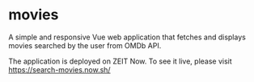 # movies

A simple and responsive Vue web application that fetches and displays movies searched by the user from OMDb API.

The application is deployed on ZEIT Now. To see it live, please visit https://search-movies.now.sh/
